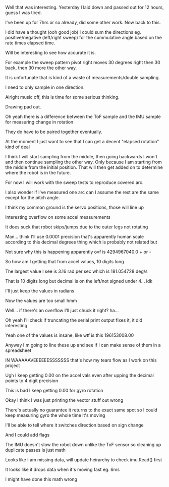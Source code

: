 Well that was interesting. Yesterday I laid down and passed out for 12 hours, guess I was tired.

I've been up for 7hrs or so already, did some other work. Now back to this.

I did have a thought (ooh good job) I could sum the directions eg. positive/negative (left/right sweep) for the cummulative angle based on the rate times elapsed time.

Will be interesting to see how accurate it is.

For example the sweep pattern pivot right moves 30 degrees right then 30 back, then 30 more the other way.

It is unfortunate that is kind of a waste of measurements/double sampling.

I need to only sample in one direction.

Alright music off, this is time for some serious thinking.

Drawing pad out.

Oh yeah there is a difference between the ToF sample and the IMU sample for measuring change in rotation

They do have to be paired together eventually.

At the moment I just want to see that I can get a decent "elapsed rotation" kind of deal

I think I will start sampling from the middle, then going backwards I won't and then continue sampling the other way. Only because I am starting from the middle from the initial position. That will then get added on to determine where the robot is in the future.

For now I will work with the sweep tests to reproduce covered arc.

I also wonder if I've measured one arc can I assume the rest are the same except for the pitch angle.

I think my common ground is the servo positions, those will line up

Interesting overflow on some accel measurements

It does suck that robot skips/jumps due to the outer legs not rotating

Man... think I'll use 0.0001 precision that's apparently human scale according to this decimal degrees thing which is probably not related but

Not sure why this is happening apparently ovf is 4294967040.0 + or -

So how am I getting that from accel values, 10 digits long

The largest value I see is 3.16 rad per sec which is 181.054728 deg/s

That is 10 digits long but decimal is on the left/not signed under 4... idk

I'll just keep the values in radians

Now the values are too small hmm

Well... if there's an overflow I'll just chuck it right? ha...

Oh yeah I'll check if truncating the serial print output fixes it, it did interesting

Yeah one of the values is insane,  like wtf is this 196153008.00

Anyway I'm going to line these up and see if I can make sense of them in a spreadsheet

IN WAAAAAVEEEEEESSSSSSS that's how my tears flow as I work on this project

Ugh I keep getting 0.00 on the accel vals even after upping the decimal points to 4 digit precision

This is bad I keep getting 0.00 for gyro rotation

Okay I think I was just printing the vector stuff out wrong

There's actually no guarantee it returns to the exact same spot so I could keep measuring gyro the whole time it's moving

I'll be able to tell where it switches direction based on sign change

And I could add flags

The IMU doesn't slow the robot down unlike the ToF sensor so cleaning up duplicate passes is just math

Looks like I am missing data, will update heirarchy to check imu.Read() first

It looks like it drops data when it's moving fast eg. 6ms

I might have done this math wrong

